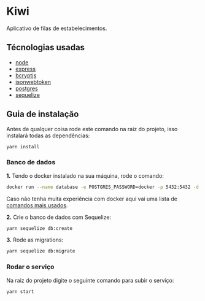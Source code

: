 # Kiwi

Aplicativo de filas de estabelecimentos.

## Técnologias usadas

* [node](https://nodejs.org/)
* [express](https://expressjs.com/pt-br/)
* [bcryptjs](https://www.npmjs.com/package/bcryptjs)
* [jsonwebtoken](https://www.npmjs.com/package/jsonwebtoken)
* [postgres](https://www.postgresql.org/)
* [sequelize](https://www.npmjs.com/package/sequelize)

## Guia de instalação

Antes de qualquer coisa rode este comando na raiz do projeto, isso instalará todas as dependências:

```bash
yarn install
```

### Banco de dados

**1.** Tendo o docker instalado na sua máquina, rode o comando:

```bash
docker run --name database -e POSTGRES_PASSWORD=docker -p 5432:5432 -d postgres
```

Caso não tenha muita experiência com docker aqui vai uma lista de [comandos mais usados](https://www.edureka.co/blog/docker-commands/).

**2.** Crie o banco de dados com Sequelize:

```bash
yarn sequelize db:create
```

**3.** Rode as migrations:

```bash
yarn sequelize db:migrate
```

### Rodar o serviço

Na raiz do projeto digite o seguinte comando para subir o serviço:

```bash
yarn start
```
